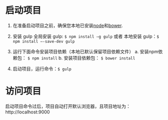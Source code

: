 # 启动项目
1. 在准备启动项目之前，确保您本地已安装[node](https://nodejs.org/en/)和[bower](https://bower.io/#install-bower).

2. 安装 gulp
  全局安装 gulp: `$ npm install –g gulp` 或者  本地安装 gulp：`$ npm install –-save-dev gulp`
	
3. 运行下面命令安装项目依赖（本地已默认保留项目依赖文件）
  a. 安装npm依赖包： `$ npm install`
  b. 安装项目依赖包： `$ bower install`

4. 启动项目，运行命令：`$ gulp`

# 访问项目
  启动项目命令过后，项目自动打开默认浏览器，且项目地址为：http://localhost:9000
